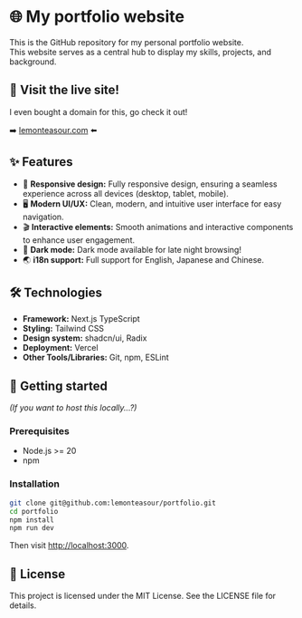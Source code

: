 # 🌐 My portfolio website

This is the GitHub repository for my personal portfolio website.  
This website serves as a central hub to display my skills, projects, and background.

## 🔗 Visit the live site!

I even bought a domain for this, go check it out!

➡️ [lemonteasour.com](http://www.lemonteasour.com/) ⬅️

## ✨ Features

- 📱 **Responsive design:** Fully responsive design, ensuring a seamless experience across all devices (desktop, tablet, mobile).
- 🖥️ **Modern UI/UX:** Clean, modern, and intuitive user interface for easy navigation.
- 🎬 **Interactive elements:** Smooth animations and interactive components to enhance user engagement.
- 🌙 **Dark mode:** Dark mode available for late night browsing!
- 🌏 **i18n support:** Full support for English, Japanese and Chinese.

## 🛠️ Technologies

- **Framework:** Next.js TypeScript
- **Styling:** Tailwind CSS
- **Design system:** shadcn/ui, Radix
- **Deployment:** Vercel
- **Other Tools/Libraries:** Git, npm, ESLint

## 🚀 Getting started

_(If you want to host this locally...?)_

### Prerequisites

- Node.js >= 20
- npm

### Installation

```bash
git clone git@github.com:lemonteasour/portfolio.git
cd portfolio
npm install
npm run dev
```

Then visit [http://localhost:3000](http://localhost:3000).

## 📄 License

This project is licensed under the MIT License. See the LICENSE file for details.
